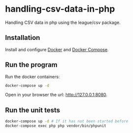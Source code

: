 # handling-csv-data-in-php

Handling CSV data in php using the league/csv package.

## Installation

Install and configure [Docker](https://docs.docker.com/engine/install/) and [Docker Compose](https://docs.docker.com/compose/install/).

## Run the program

Run the docker containers:

```bash
docker-compose up -d
```

Open in your browser the url: <http://127.0.0.1:8080>.

## Run the unit tests

```bash
docker-compose up -d # If it has not been started before
docker-compose exec php php vendor/bin/phpunit
```

